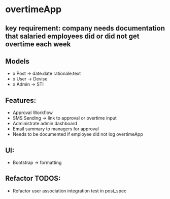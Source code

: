 # overtimeApp

## key requirement: company needs documentation that salaried employees did or did not get overtime each week

## Models
- x Post -> date:date rationale:text
- x User -> Devise
- x Admin -> STI

## Features:
- Approval Workflow
- SMS Sending -> link to approval or overtime input
- Administrate admin dashboard
- Email summary to managers for approval
- Needs to be documented if employee did not log overtimeApp

## UI:
- Bootstrap -> formatting

## Refactor TODOS:
- Refactor user association integration test in post_spec
